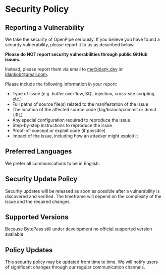 # Security Policy

## Reporting a Vulnerability

We take the security of OpenPipe seriously. If you believe you have found a security vulnerability, please report it to us as described below.

**Please do NOT report security vulnerabilities through public GitHub issues.**

Instead, please report them via email to me@idank.dev or idankob@gmail.com.

Please include the following information in your report:
- Type of issue (e.g. buffer overflow, SQL injection, cross-site scripting, etc.)
- Full paths of source file(s) related to the manifestation of the issue
- The location of the affected source code (tag/branch/commit or direct URL)
- Any special configuration required to reproduce the issue
- Step-by-step instructions to reproduce the issue
- Proof-of-concept or exploit code (if possible)
- Impact of the issue, including how an attacker might exploit it

## Preferred Languages
We prefer all communications to be in English.

## Security Update Policy
Security updates will be released as soon as possible after a vulnerability is discovered and verified. The timeframe will depend on the complexity of the issue and the required changes.

## Supported Versions

Because BytePass still under development no official supported version available

## Policy Updates
This security policy may be updated from time to time. We will notify users of significant changes through our regular communication channels.

